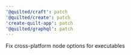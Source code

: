 ```yaml
---
'@quilted/craft': patch
'@quilted/create': patch
'create-quilt-app': patch
'@quilted/graphql': patch
---
```


Fix cross-platform node options for executables

